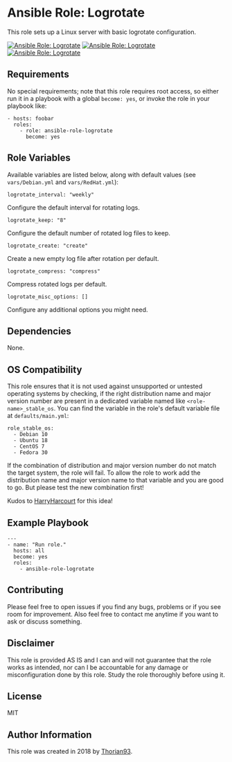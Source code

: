 # Ansible Role: Logrotate

This role sets up a Linux server with basic logrotate configuration.

[![Ansible Role: Logrotate](https://img.shields.io/ansible/role/ID?style=flat-square)](https://galaxy.ansible.com/thorian93/ansible_role_logrotate)
[![Ansible Role: Logrotate](https://img.shields.io/ansible/quality/ID?style=flat-square)](https://galaxy.ansible.com/thorian93/ansible_role_logrotate)
[![Ansible Role: Logrotate](https://img.shields.io/ansible/role/d/ID?style=flat-square)](https://galaxy.ansible.com/thorian93/ansible_role_logrotate)

## Requirements

No special requirements; note that this role requires root access, so either run it in a playbook with a global `become: yes`, or invoke the role in your playbook like:

    - hosts: foobar
      roles:
        - role: ansible-role-logrotate
          become: yes

## Role Variables

Available variables are listed below, along with default values (see `vars/Debian.yml` and `vars/RedHat.yml`):

    logrotate_interval: "weekly"

Configure the default interval for rotating logs.

    logrotate_keep: "8"

Configure the default number of rotated log files to keep.

    logrotate_create: "create"

Create a new empty log file after rotation per default.

    logrotate_compress: "compress"

Compress rotated logs per default.

    logrotate_misc_options: []

Configure any additional options you might need.

## Dependencies

None.

## OS Compatibility

This role ensures that it is not used against unsupported or untested operating systems by checking, if the right distribution name and major version number are present in a dedicated variable named like `<role-name>_stable_os`. You can find the variable in the role's default variable file at `defaults/main.yml`:

    role_stable_os:
      - Debian 10
      - Ubuntu 18
      - CentOS 7
      - Fedora 30

If the combination of distribution and major version number do not match the target system, the role will fail. To allow the role to work add the distribution name and major version name to that variable and you are good to go. But please test the new combination first!

Kudos to [HarryHarcourt](https://github.com/HarryHarcourt) for this idea!

## Example Playbook

    ---
    - name: "Run role."
      hosts: all
      become: yes
      roles:
        - ansible-role-logrotate

## Contributing

Please feel free to open issues if you find any bugs, problems or if you see room for improvement. Also feel free to contact me anytime if you want to ask or discuss something.

## Disclaimer

This role is provided AS IS and I can and will not guarantee that the role works as intended, nor can I be accountable for any damage or misconfiguration done by this role. Study the role thoroughly before using it.

## License

MIT

## Author Information

This role was created in 2018 by [Thorian93](http://thorian93.de/).
